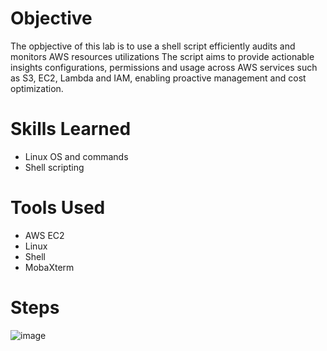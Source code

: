 # Objective
The opbjective of this lab is to use a shell script efficiently audits and monitors AWS resources utilizations The script aims to provide actionable insights configurations, permissions and usage across AWS services such as  S3, EC2, Lambda and IAM, enabling proactive management and cost optimization.

# Skills Learned
- Linux OS and commands
- Shell scripting

# Tools Used
- AWS EC2
- Linux
- Shell
- MobaXterm
  
# Steps
![image](https://github.com/user-attachments/assets/45b780e7-bef2-4772-917f-d28ae79eaab0)
